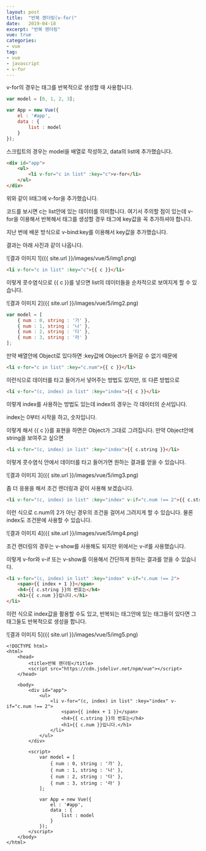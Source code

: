 ```yaml
---
layout: post
title:  "반복 렌더링(v-for)"
date:   2019-04-18
excerpt: "반복 렌더링"
vue: true
categories:
- vue
tag:
- vue
- javascript
- v-for
---
```


v-for의 경우는 태그를 반복적으로 생성할 때 사용합니다.

```javascript
var model = [0, 1, 2, 3];

var App = new Vue({
    el : '#app',
    data : {
        list : model
    }
});
```

스크립트의 경우는 model을 배열로 작성하고, data의 list에 추가했습니다.

```html
<div id="app">
    <ul>
        <li v-for="c in list" :key="c">v-for</li>
    </ul>
</div>
```

위와 같이 li태그에 v-for을 추가했습니다.

코드를 보시면 c는 list안에 있는 데이터를 의미합니다. 여기서 주의할 점이 있는데 v-for을 이용해서 반복해서 태그를 생성할 경우 태그에 key값을 꼭 추가하셔야 합니다.

지난 번에 배운 방식으로 v-bind:key를 이용해서 key값을 추가했습니다.

결과는 아래 사진과 같이 나옵니다.

![결과 이미지 1]({{ site.url }}/images/vue/5/img1.png)

```html
<li v-for="c in list" :key="c">{{ c }}</li>
```

이렇게 콧수염식으로 {{ c }}를 넣으면 list의 데이터들을 순차적으로 보여지게 할 수 있습니다.

![결과 이미지 2]({{ site.url }}/images/vue/5/img2.png)

```javascript
var model = [
    { num : 0, string : '가' },
    { num : 1, string : '나' },
    { num : 2, string : '다' },
    { num : 3, string : '라' }
];
```

만약 배열안에 Object로 있다하면 :key값에 Object가 들어갈 수 없기 때문에

```html
<li v-for="c in list" :key="c.num">{{ c }}</li>
```

이런식으로 데이터를 타고 들어가서 넣어주는 방법도 있지만, 또 다른 방법으로

```html
<li v-for="(c, index) in list" :key="index">{{ c }}</li>
```

이렇게 index를 사용하는 방법도 있는데 index의 경우는 각 데이터의 순서입니다.

index는 0부터 시작을 하고, 숫자입니다.

이렇게 해서 {{ c }}를 표현을 하면은 Object가 그대로 그려집니다. 만약 Object안에 string을 보여주고 싶으면

```html
<li v-for="(c, index) in list" :key="index">{{ c.string }}</li>
```

이렇게 콧수염식 안에서 데이터를 타고 들어가면 원하는 결과를 얻을 수 있습니다.

![결과 이미지 3]({{ site.url }}/images/vue/5/img3.png)

좀 더 응용을 해서 조건 렌더링과 같이 사용해 보겠습니다.


```html
<li v-for="(c, index) in list" :key="index" v-if="c.num !== 2">{{ c.string }}</li>
```

이런 식으로 c.num의 2가 아닌 경우의 조건을 걸어서 그려지게 할 수 있습니다. 물론 index도 조건문에 사용할 수 있습니다.

![결과 이미지 4]({{ site.url }}/images/vue/5/img4.png)

조건 렌더링의 경우는 v-show를 사용해도 되지만 위에서는 v-if를 사용했습니다.

이렇게 v-for와 v-if 또는 v-show를 이용해서 간단하게 원하는 결과를 얻을 수 있습니다.

```html
<li v-for="(c, index) in list" :key="index" v-if="c.num !== 2">
    <span>{{ index + 1 }}</span>
    <h4>{{ c.string }}의 번호는</h4>
    <h1>{{ c.num }}입니다.</h1>
</li>
```
이런 식으로 index값을 활용할 수도 있고, 반복되는 태그안에 있는 태그들이 있다면 그 태그들도 반복적으로 생성을 합니다.

![결과 이미지 5]({{ site.url }}/images/vue/5/img5.png)

```vue
<!DOCTYPE html>
<html>
    <head>
        <title>반복 렌더링</title>
        <script src="https://cdn.jsdelivr.net/npm/vue"></script>
    </head>

    <body>
        <div id="app">
            <ul>
                <li v-for="(c, index) in list" :key="index" v-if="c.num !== 2">
                    <span>{{ index + 1 }}</span>
                    <h4>{{ c.string }}의 번호는</h4>
                    <h1>{{ c.num }}입니다.</h1>
                </li>
            </ul>
        </div>

        <script>
            var model = [
                { num : 0, string : '가' },
                { num : 1, string : '나' },
                { num : 2, string : '다' },
                { num : 3, string : '라' }
            ];

            var App = new Vue({
                el : '#app',
                data : {
                    list : model
                }
            });
        </script>
    </body>
</html>
```
